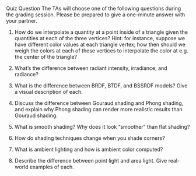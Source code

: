 Quiz Question 
The TAs will choose one of the following questions during the grading session. Please
be prepared to give a one-minute answer with your partner.

1. How do we interpolate a quantity at a point inside of a triangle given the quantities
at each of the three vertices? Hint: for instance, suppose we have different color
values at each triangle vertex; how then should we weigh the colors at each of
these vertices to interpolate the color at e.g. the center of the triangle?

2. What’s the difference between radiant intensity, irradiance, and radiance?

3. What is the difference between BRDF, BTDF, and BSSRDF models? Give a visual
description of each.

4. Discuss the difference between Gouraud shading and Phong shading, and explain
why Phong shading can render more realistic results than Gouraud shading.

5. What is smooth shading? Why does it look “smoother” than flat shading?

6. How do shading techniques change when you shade corners?

7. What is ambient lighting and how is ambient color computed?

8. Describe the difference between point light and area light. Give real-world examples
of each.